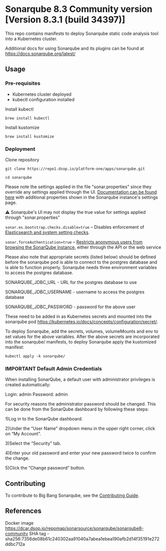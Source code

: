 # Sonarqube 8.3 Community version [Version 8.3.1 (build 34397)]

This repo contains manifests to deploy Sonarqube static code analysis tool into a Kubernetes cluster.

Additional docs for using Sonarqube and its plugins can be found at <https://docs.sonarqube.org/latest/>

## Usage

### Pre-requisites

* Kubernetes cluster deployed
* kubectl configuration installed

Install kubectl

``
brew install kubectl
``

Install kustomize

``
brew install kustomize
``

### Deployment

Clone repository

``
git clone https://repo1.dsop.io/platform-one/apps/sonarqube.git
``

``
cd sonarqube
``

Please note the settings applied in the file "sonar.properties" since they override any settings applied through the UI. [Documentation can be found here](https://docs.sonarqube.org/latest/setup/operate-cluster/#header-8) with additional properties shown in the Sonarqube instance's settings page.

:warning: Sonarqube's UI may not display the true value for settings applied through "sonar.properties"

`sonar.es.bootstrap.checks.disable=true` – Disables enforcement of [Elasticsearch and system setting checks](https://www.elastic.co/guide/en/elasticsearch/reference/current/bootstrap-checks.html).

`sonar.forceAuthentication=true` – [Restricts anonymous users from browsing the SonarQube instance](https://docs.sonarqube.org/latest/instance-administration/security/), either through the API or the web service

Please also note that appropriate secrets (listed below) should be defined before the sonarqube pod is able to connect to the postgres database and is able to function properly.
Sonarqube needs three environment variables to access the postgres database.

SONARQUBE_JDBC_URL - URL for the postgres database to use

SONARQUBE_JDBC_USERNAME - username to access the postgres database

SONARQUBE_JDBC_PASSWORD - password for the above user

These need to be added in as Kubernetes secrets and mounted into the sonarqube pod <https://kubernetes.io/docs/concepts/configuration/secret/>.

To deploy Sonarqube, add the secrets, volumes, volumeMounts and env to set values for the above variables.
After the above secrets are incorporated into the sonarqube/ manifests, to deploy Sonarqube apply the kustomized manifest:

``
kubectl apply -k sonarqube/
``

### IMPORTANT  Default Admin Credentials

When installing SonarQube, a default user with administrator privileges is created automatically:

Login: admin
Password: admin

For security reasons the administrator password should be changed. This can be done from the SonarQube dashboard by following these steps:

1)Log in to the SonarQube dashboard.

2)Under the “User Name” dropdown menu in the upper right corner, click on “My Account”.

3)Select the “Security” tab.

4)Enter your old password and enter your new password twice to confirm the change.

5)Click the “Change password” button.

## Contributing

To contribute to Big Bang Sonarqube, see the [Contributing Guide](CONTRIBUTING.md).

## References

Docker image  <https://dcar.dsop.io/repomap/sonarsource/sonarqube/sonarqube8-community> SHA tag - sha256:7356de08b61c240302aa91040a7abea1ebea190afb2d14f35191e272ddbc712a
